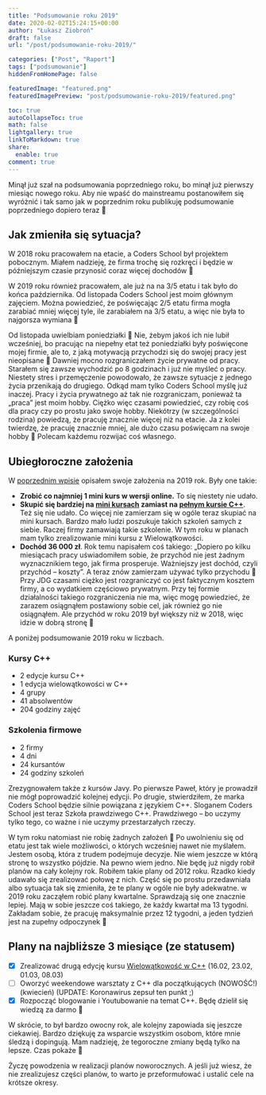 ```yaml
---
title: "Podsumowanie roku 2019"
date: 2020-02-02T15:24:15+00:00
author: "Łukasz Ziobroń"
draft: false
url: "/post/podsumowanie-roku-2019/"

categories: ["Post", "Raport"]
tags: ["podsumowanie"]
hiddenFromHomePage: false

featuredImage: "featured.png"
featuredImagePreview: "post/podsumowanie-roku-2019/featured.png"

toc: true
autoCollapseToc: true
math: false
lightgallery: true
linkToMarkdown: true
share:
  enable: true
comment: true
---
```

Minął już szał na podsumowania poprzedniego roku, bo minął już pierwszy miesiąc nowego roku. Aby nie wpaść do mainstreamu postanowiłem się wyróżnić i tak samo jak w poprzednim roku publikuję podsumowanie poprzedniego dopiero teraz 🙂

<!--more-->

## Jak zmieniła się sytuacja?

W 2018 roku pracowałem na etacie, a Coders School był projektem pobocznym. Miałem nadzieję, że firma trochę się rozkręci i będzie w późniejszym czasie przynosić coraz więcej dochodów 🙂

W 2019 roku również pracowałem, ale już na na 3/5 etatu i tak było do końca października. Od listopada Coders School jest moim głównym zajęciem. Można powiedzieć, że poświęcając 2/5 etatu firma mogła zarabiać mniej więcej tyle, ile zarabiałem na 3/5 etatu, a więc nie była to najgorsza wymiana 🙂

Od listopada uwielbiam poniedziałki 🙂 Nie, żebym jakoś ich nie lubił wcześniej, bo pracując na niepełny etat też poniedziałki były poświęcone mojej firmie, ale to, z jaką motywacją przychodzi się do swojej pracy jest nieopisane 🙂 Dawniej mocno rozgraniczałem życie prywatne od pracy. Starałem się zawsze wychodzić po 8 godzinach i już nie myśleć o pracy. Niestety stres i przemęczenie powodowało, że zawsze sytuacje z jednego życia przenikają do drugiego. Odkąd mam tylko Coders School myślę już inaczej. Pracy i życia prywatnego aż tak nie rozgraniczam, ponieważ ta &#8222;praca&#8221; jest moim hobby. Ciężko więc czasami powiedzieć, czy robię coś dla pracy czy po prostu jako swoje hobby. Niekótrzy (w szczególności rodzina) powiedzą, że pracuję znacznie więcej niż na etacie. Ja z kolei twierdzę, że pracuję znacznie mniej, ale dużo czasu poświęcam na swoje hobby 🙂 Polecam każdemu rozwijać coś własnego.

## Ubiegłoroczne założenia

W [poprzednim wpisie](https://coders.school/post/podsumowanie-roku-2018/) opisałem swoje założenia na 2019 rok. Były one takie:

* **Zrobić co najmniej 1 mini kurs w wersji online.** To się niestety nie udało.
* **Skupić się bardziej na <a href="/mini-kursy-cpp/">mini kursach</a> zamiast na <a href="/kurs-cpp/">pełnym kursie C++</a>**. Też się nie udało. Co więcej nie zamierzam się w ogóle teraz skupiać na mini kursach. Bardzo mało ludzi poszukuje takich szkoleń samych z siebie. Raczej firmy zamawiają takie szkolenie. W tym roku w planach mam tylko zrealizowanie mini kursu z Wielowątkowości.
* **Dochód 36 000 zł**. Rok temu napisałem coś takiego: „Dopiero po kilku miesiącach pracy uświadomiłem sobie, że przychód nie jest żadnym wyznacznikiem tego, jak firma prosperuje. Ważniejszy jest dochód, czyli przychód &#8211; koszty”. A teraz znów zamierzam używać tylko przychodu 🙂 Przy JDG czasami ciężko jest rozgraniczyć co jest faktycznym kosztem firmy, a co wydatkiem częściowo prywatnym. Przy tej formie działalności takiego rozgraniczenia nie ma, więc mogę powiedzieć, że zarazem osiągnąłem postawiony sobie cel, jak również go nie osiągnąłem. Ale przychód w roku 2019 był większy niż w 2018, więc idzie w dobrą stronę 🙂

A poniżej podsumowanie 2019 roku w liczbach.

### Kursy C++

* 2 edycje kursu C++
* 1 edycja wielowątkowości w C++
* 4 grupy
* 41 absolwentów
* 204 godziny zajęć

### Szkolenia firmowe

* 2 firmy
* 4 dni
* 24 kursantów
* 24 godziny szkoleń

Zrezygnowałem także z kursów Javy. Po pierwsze Paweł, który je prowadził nie mógł poprowadzić kolejnej edycji. Po drugie, stwierdziłem, że marka Coders School będzie silnie powiązana z językiem C++. Sloganem Coders School jest teraz Szkoła prawdziwego C++. Prawdziwego &#8211; bo uczymy tylko tego, co ważne i nie uczymy przestarzałych rzeczy.

W tym roku natomiast nie robię żadnych założeń 🙂 Po uwolnieniu się od etatu jest tak wiele możliwości, o których wcześniej nawet nie myślałem. Jestem osobą, która z trudem podejmuje decyzje. Nie wiem jeszcze w którą stronę to wszystko pójdzie. Na pewno wiem jedno. Nie będę już nigdy robił planów na cały kolejny rok. Robiłem takie plany od 2012 roku. Rzadko kiedy udawało się zrealizować połowę z nich. Część się po prostu przedawniała albo sytuacja tak się zmieniła, że te plany w ogóle nie były adekwatne. w 2019 roku zacząłem robić plany kwartalne. Sprawdzają się one znacznie lepiej. Mają w sobie jeszcze coś takiego, że każdy kwartał ma 13 tygodni. Zakładam sobie, że pracuję maksymalnie przez 12 tygodni, a jeden tydzień jest na zupełny odpoczynek 🙂

## Plany na najbliższe 3 miesiące (ze statusem)

* [x] Zrealizować drugą edycję kursu <a href="/post/wielowatkowosc-2020/">Wielowątkowość w C++</a> (16.02, 23.02, 01.03, 08.03)
* [ ] Oworzyć weekendowe warsztaty z C++ dla początkujących (NOWOŚĆ!) (kwiecień) (UPDATE: Koronawirus zepsuł ten punkt ;)
* [x] Rozpocząć blogowanie i Youtubowanie na temat C++. Będę dzielił się wiedzą za darmo 🙂

W skrócie, to był bardzo owocny rok, ale kolejny zapowiada się jeszcze ciekawiej. Bardzo dziękuję za wsparcie wszystkim osobom, które mnie śledzą i dopingują. Mam nadzieję, że tegoroczne zmiany będą tylko na lepsze. Czas pokaże 🙂

Życzę powodzenia w realizacji planów noworocznych. A jeśli już wiesz, że nie zrealizujesz części planów, to warto je przeformułować i ustalić cele na krótsze okresy.
